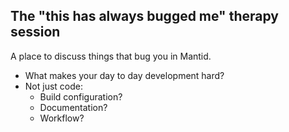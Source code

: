 ## The "this has always bugged me" therapy session

A place to discuss things that bug you in Mantid.
 - What makes your day to day development hard?
 - Not just code:
   - Build configuration?
   - Documentation?
   - Workflow?


